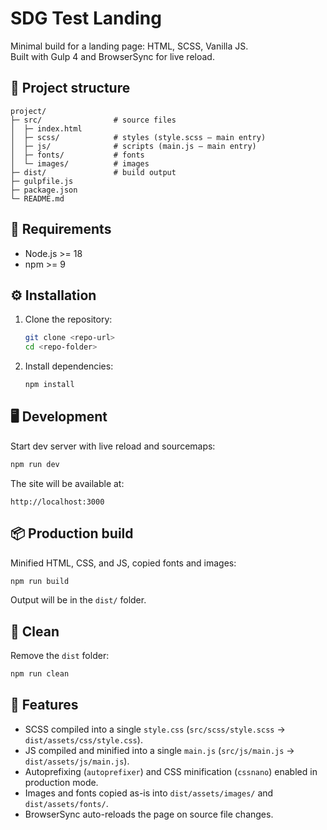 # SDG Test Landing

Minimal build for a landing page: HTML, SCSS, Vanilla JS.  
Built with Gulp 4 and BrowserSync for live reload.

## 📂 Project structure

```
project/
├─ src/                # source files
│  ├─ index.html
│  ├─ scss/            # styles (style.scss — main entry)
│  ├─ js/              # scripts (main.js — main entry)
│  ├─ fonts/           # fonts
│  └─ images/          # images
├─ dist/               # build output
├─ gulpfile.js
├─ package.json
└─ README.md
```

## 🚀 Requirements

- Node.js >= 18
- npm >= 9

## ⚙️ Installation

1. Clone the repository:
   ```bash
   git clone <repo-url>
   cd <repo-folder>
   ```

2. Install dependencies:
   ```bash
   npm install
   ```

## 🖥️ Development

Start dev server with live reload and sourcemaps:
```bash
npm run dev
```
The site will be available at:
```
http://localhost:3000
```

## 📦 Production build

Minified HTML, CSS, and JS, copied fonts and images:
```bash
npm run build
```
Output will be in the `dist/` folder.

## 🧹 Clean

Remove the `dist` folder:
```bash
npm run clean
```

## 🔑 Features

- SCSS compiled into a single `style.css` (`src/scss/style.scss` → `dist/assets/css/style.css`).
- JS compiled and minified into a single `main.js` (`src/js/main.js` → `dist/assets/js/main.js`).
- Autoprefixing (`autoprefixer`) and CSS minification (`cssnano`) enabled in production mode.
- Images and fonts copied as-is into `dist/assets/images/` and `dist/assets/fonts/`.
- BrowserSync auto-reloads the page on source file changes.  